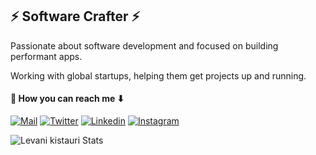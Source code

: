 <!-- ### Hi there 👋 -->

<!--
**levani-k/levani-k** is a ✨ _special_ ✨ repository because its `README.md` (this file) appears on your GitHub profile.

Here are some ideas to get you started:

- 🔭 I’m currently working on ...
- 🌱 I’m currently learning ...
- 👯 I’m looking to collaborate on ...
- 🤔 I’m looking for help with ...
- 💬 Ask me about ...
- 📫 How to reach me: ...
- 😄 Pronouns: ...
- ⚡ Fun fact: ...
-->

## ⚡ Software Crafter ⚡

Passionate about software development and focused on building performant apps.

Working with global startups, helping them get projects up and running.


#### 🔗 How you can reach me ⬇

[![Mail](https://img.shields.io/badge/-Email%20me-black?style=for-the-badge&logo=gmail)](mailto:levaniqistauri@gmail.com)
[![Twitter](https://img.shields.io/badge/-Twitter-black?style=for-the-badge&logo=twitter)](https://twitter.com/levaniqistauri1)
[![Linkedin](https://img.shields.io/badge/-LinkedIn-black?style=for-the-badge&logo=Linkedin)](https://www.linkedin.com/in/levani-kistauri-1961b41b5/)
[![Instagram](https://img.shields.io/badge/-Instagram-black?style=for-the-badge&logo=instagram)](https://www.instagram.com/dust_of_eternity/)

 
<div style="display:flex;">
<!--  <p><img align="center" src="https://github-readme-streak-stats.herokuapp.com/?user=levani-k&" alt="levani-kistauri" /></p> -->
 <img src="https://github-readme-stats.vercel.app/api/top-langs/?username=levani-k&layout=compact" alt="Levani kistauri Stats" />
</div>
